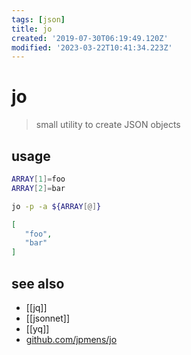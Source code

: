 ```yaml
---
tags: [json]
title: jo
created: '2019-07-30T06:19:49.120Z'
modified: '2023-03-22T10:41:34.223Z'
---
```


# jo

> small utility to create JSON objects

## usage

```sh
ARRAY[1]=foo
ARRAY[2]=bar

jo -p -a ${ARRAY[@]}
```

```json
[
   "foo",
   "bar"
]
```

## see also

- [[jq]]
- [[jsonnet]]
- [[yq]]
- [github.com/jpmens/jo](https://github.com/jpmens/jo)
